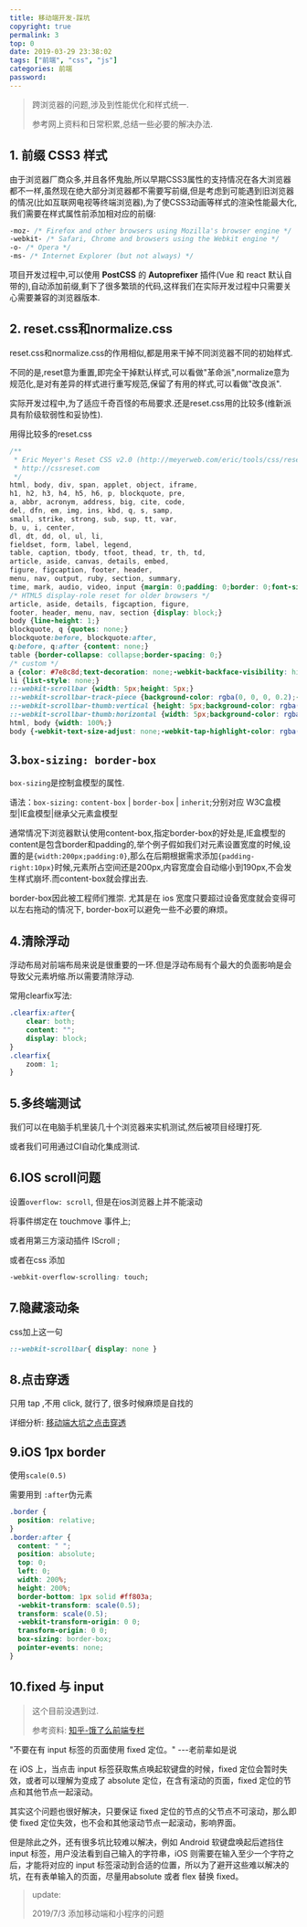 ```yaml
---
title: 移动端开发-踩坑
copyright: true
permalink: 3
top: 0
date: 2019-03-29 23:38:02
tags: ["前端", "css", "js"]
categories: 前端
password:
---
```


> 跨浏览器的问题,涉及到性能优化和样式统一.
>
> 参考网上资料和日常积累,总结一些必要的解决办法.

## 1. 前缀 CSS3 样式

由于浏览器厂商众多,并且各怀鬼胎,所以早期CSS3属性的支持情况在各大浏览器都不一样,虽然现在绝大部分浏览器都不需要写前缀,但是考虑到可能遇到旧浏览器的情况(比如互联网电视等终端浏览器),为了使CSS3动画等样式的渲染性能最大化,我们需要在样式属性前添加相对应的前缀:

```css
-moz- /* Firefox and other browsers using Mozilla's browser engine */
-webkit- /* Safari, Chrome and browsers using the Webkit engine */
-o- /* Opera */
-ms- /* Internet Explorer (but not always) */
```

项目开发过程中,可以使用 **PostCSS** 的 **Autoprefixer** 插件(Vue 和 react 默认自带的),自动添加前缀,剩下了很多繁琐的代码,这样我们在实际开发过程中只需要关心需要兼容的浏览器版本.

<!--more-->

## 2. reset.css和normalize.css

reset.css和normalize.css的作用相似,都是用来干掉不同浏览器不同的初始样式.

不同的是,reset意为重置,即完全干掉默认样式,可以看做"革命派",normalize意为规范化,是对有差异的样式进行重写规范,保留了有用的样式,可以看做"改良派".

实际开发过程中,为了适应千奇百怪的布局要求.还是reset.css用的比较多(维新派具有阶级软弱性和妥协性).

用得比较多的reset.css

```css
/**
 * Eric Meyer's Reset CSS v2.0 (http://meyerweb.com/eric/tools/css/reset/)
 * http://cssreset.com
 */
html, body, div, span, applet, object, iframe,
h1, h2, h3, h4, h5, h6, p, blockquote, pre,
a, abbr, acronym, address, big, cite, code,
del, dfn, em, img, ins, kbd, q, s, samp,
small, strike, strong, sub, sup, tt, var,
b, u, i, center,
dl, dt, dd, ol, ul, li,
fieldset, form, label, legend,
table, caption, tbody, tfoot, thead, tr, th, td,
article, aside, canvas, details, embed,
figure, figcaption, footer, header,
menu, nav, output, ruby, section, summary,
time, mark, audio, video, input {margin: 0;padding: 0;border: 0;font-size: 100%;font-weight: normal;vertical-align: baseline;}
/* HTML5 display-role reset for older browsers */
article, aside, details, figcaption, figure,
footer, header, menu, nav, section {display: block;}
body {line-height: 1;}
blockquote, q {quotes: none;}
blockquote:before, blockquote:after,
q:before, q:after {content: none;}
table {border-collapse: collapse;border-spacing: 0;}
/* custom */
a {color: #7e8c8d;text-decoration: none;-webkit-backface-visibility: hidden;}
li {list-style: none;}
::-webkit-scrollbar {width: 5px;height: 5px;}
::-webkit-scrollbar-track-piece {background-color: rgba(0, 0, 0, 0.2);-webkit-border-radius: 6px;}
::-webkit-scrollbar-thumb:vertical {height: 5px;background-color: rgba(125, 125, 125, 0.7);-webkit-border-radius: 6px;}
::-webkit-scrollbar-thumb:horizontal {width: 5px;background-color: rgba(125, 125, 125, 0.7);-webkit-border-radius: 6px;}
html, body {width: 100%;}
body {-webkit-text-size-adjust: none;-webkit-tap-highlight-color: rgba(0, 0, 0, 0);}
```

## 3.`box-sizing: border-box`

`box-sizing`是控制盒模型的属性.

语法：`box-sizing:` `content-box` | `border-box` | `inherit`;分别对应 W3C盒模型|IE盒模型|继承父元素盒模型

通常情况下浏览器默认使用content-box,指定border-box的好处是,IE盒模型的content是包含border和padding的,举个例子假如我们对元素设置宽度的时候,设置的是`{width:200px;padding:0}`,那么在后期根据需求添加`{padding-right:10px}`时候,元素所占空间还是200px,内容宽度会自动缩小到190px,不会发生样式崩坏.而content-box就会撑出去.

border-box因此被工程师们推崇. 尤其是在 ios 宽度只要超过设备宽度就会变得可以左右拖动的情况下, border-box可以避免一些不必要的麻烦。

## 4.清除浮动

浮动布局对前端布局来说是很重要的一环.但是浮动布局有个最大的负面影响是会导致父元素坍缩.所以需要清除浮动.

常用clearfix写法:

```css
.clearfix:after{
    clear: both;
    content: "";
    display: block;
}
.clearfix{
    zoom: 1;
}
```

## 5.多终端测试

我们可以在电脑手机里装几十个浏览器来实机测试,然后被项目经理打死.

或者我们可用通过CI自动化集成测试.

## 6.IOS scroll问题

设置`overflow: scroll`, 但是在ios浏览器上并不能滚动

将事件绑定在 touchmove 事件上;

 或者用第三方滚动插件 IScroll ;

或者在css 添加

```css
-webkit-overflow-scrolling: touch;
```

## 7.隐藏滚动条

css加上这一句

```css
::-webkit-scrollbar{ display: none }
```

## 8.点击穿透

只用 tap ,不用 click, 就行了, 很多时候麻烦是自找的

详细分析: [移动端大坑之点击穿透](https://blog.csdn.net/kao5585682/article/details/69529430)

## 9.iOS 1px border

使用`scale(0.5)`

需要用到 `:after`伪元素

```css
.border {
  position: relative;
}
.border:after {
  content: " ";
  position: absolute;
  top: 0;
  left: 0;
  width: 200%;
  height: 200%;
  border-bottom: 1px solid #ff803a;
  -webkit-transform: scale(0.5);
  transform: scale(0.5);
  -webkit-transform-origin: 0 0;
  transform-origin: 0 0;
  box-sizing: border-box;
  pointer-events: none;
}
```

## 10.fixed 与 input

> 这个目前没遇到过.
>
> 参考资料: [知乎-饿了么前端专栏](https://zhuanlan.zhihu.com/p/26141351)

"不要在有 input 标签的页面使用 fixed 定位。"   ---老前辈如是说 

在 iOS 上，当点击 input 标签获取焦点唤起软键盘的时候，fixed 定位会暂时失效，或者可以理解为变成了 absolute 定位，在含有滚动的页面，fixed 定位的节点和其他节点一起滚动。

其实这个问题也很好解决，只要保证 fixed 定位的节点的父节点不可滚动，那么即使 fixed 定位失效，也不会和其他滚动节点一起滚动，影响界面。

但是除此之外，还有很多坑比较难以解决，例如 Android 软键盘唤起后遮挡住 input 标签，用户没法看到自己输入的字符串，iOS 则需要在输入至少一个字符之后，才能将对应的 input 标签滚动到合适的位置，所以为了避开这些难以解决的坑，在有表单输入的页面，尽量用absolute 或者 flex 替换 fixed。



> update: 
>
> 2019/7/3 	添加移动端和小程序的问题